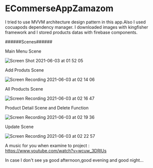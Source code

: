 # ECommerseAppZamazom

I tried to use MVVM architecture design pattern in this app.Also I used cocuapods dependency manager.
I downloaded images with kingfisher framework and I stored products datas with firebase components.

######Scenes###### 

Main Menu Scene

![Screen Shot 2021-06-03 at 01 52 05](https://user-images.githubusercontent.com/35069032/120562056-59cb1600-c40e-11eb-9ff8-ce3242e79cb7.png)

Add Produts Scene

![Screen Recording 2021-06-03 at 02 14 06](https://user-images.githubusercontent.com/35069032/120563588-a06e3f80-c411-11eb-831e-c397dccf0db1.gif)

All Products Scene

![Screen Recording 2021-06-03 at 02 16 47](https://user-images.githubusercontent.com/35069032/120563678-e1665400-c411-11eb-938f-31752b2cb75f.gif)

Product Detail Scene and Delete Function

![Screen Recording 2021-06-03 at 02 19 36](https://user-images.githubusercontent.com/35069032/120563971-81bc7880-c412-11eb-9a07-d308915c9c7e.gif)

Update Scene

![Screen Recording 2021-06-03 at 02 22 57](https://user-images.githubusercontent.com/35069032/120564095-d2cc6c80-c412-11eb-99f7-349fdb8961c7.gif)

A music for you when examine to project : https://www.youtube.com/watch?v=wcuw_3DRlUs

In case I don't see ya good afternoon,good evening and good night...



